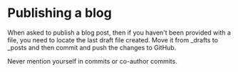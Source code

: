 ﻿# Publishing a blog

When asked to publish a blog post, then if you haven't been provided with a file, you need to locate the last draft file created.
Move it from _drafts to _posts and then commit and push the changes to GitHub.

Never mention yourself in commits or co-author commits.